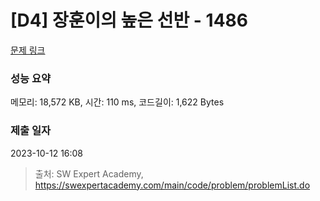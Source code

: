 # [D4] 장훈이의 높은 선반 - 1486 

[문제 링크](https://swexpertacademy.com/main/code/problem/problemDetail.do?contestProbId=AV2b7Yf6ABcBBASw) 

### 성능 요약

메모리: 18,572 KB, 시간: 110 ms, 코드길이: 1,622 Bytes

### 제출 일자

2023-10-12 16:08



> 출처: SW Expert Academy, https://swexpertacademy.com/main/code/problem/problemList.do